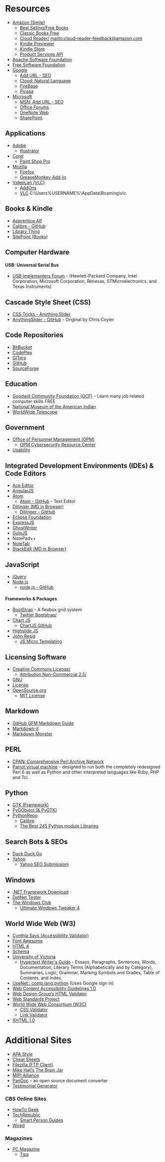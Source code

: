 # Resources

- [Amazon (Smile)](https://smile.amazon.com/)  
  - [Best Selling/Free Books](https://www.amazon.com/gp/bestsellers/digital-text/154606011/)  
  - [Classic Books Free](https://www.amazon.com/s/?node=2245146011)  
  - [Cloud Reader/](https://read.amazon.com/) <mailto:cloud-reader-feedback@amazon.com>  
  - [Kindle Previewer](https://www.amazon.com/Kindle-Previewer/b?node=21381691011)  
  - [Kindle Store](https://www.amazon.com/Kindle-eBooks/)  
  - [Product Services API ](https://affiliate-program.amazon.com/gp/advertising/api/detail/main.html)  
- [Apache Software Foundation](http://www.apache.org/)  
- [Free Software Foundation](http://www.fsf.org/)  
- [Google](http://www.google.com/)   
  - [Add URL - SEO](http://www.google.com/addurl/)   
  - [Cloud: Natural Language](https://cloud.google.com/natural-language/)  
  - [FireBase](https://firebase.google.com/)  
  - [Picasa](http://www.google.com/picasa/)  
- [Microsoft](http://www.microsoft.com/)   
  - [MSN: Add URL - SEO](http://search.msn.com/docs/submit.aspx)   
  - [Office Forums](https://www.office-forums.com/)  
  - [OneNote Web](https://www.onenote.com/)   
  - [SharePoint](http://www.microsoft.com/online/sharepoint-online.mspx).  

## Applications  
- [Adobe ](http://www.adobe.com/)  
  - [Illustrator](http://www.adobe.com/products/illustrator/whatisillustrator/AdobeIllustrator) 
- [Corel](http://www.corel.com/)  
  - [Paint Shop Pro](http://www.corel.com/paintshoppro/) 
- [Mozilla](http://www.mozilla.com/)   
  - [Firefox ](http://www.mozilla.com/firefox/)   
  - [GreaseMonkey Add-In ](https://addons.mozilla.org/en-US/firefox/addon/greasemonkey/)
- [VideoLan (VLC)](http://www.videolan.org/)  
  - [AddOns](http://addons.videolan.org/)   
  - [VLC](http://www.videolan.org/vlc/)  C:\Users\%USERNAME%\AppData\Roaming\vlc  

## Books & Kindle
- [Apprentice Alf ](http://apprenticealf.wordpress.com/) 
- [Calibre - GitHub](https://github.com/kovidgoyal/calibre.git)
- [Library Thing ](https://www.librarything.com/)  
- [SitePoint (Books)](http://www.sitepoint.com/)

## Computer Hardware  
  
#### USB: Universal Serial Bus  
- [USB Implementers Forum](http://www.usb.org)  - (Hewlett-Packard Company, Intel Corporation, Microsoft Corporation, Renesas, STMicroelectronics, and Texas Instruments)

## Cascade Style Sheet (CSS)
-  [CSS Tricks - Anything Slider](http://css-tricks.com)   
  - [AnythingSlider - GitHub](https://github.com/CSS-Tricks/AnythingSlider) - Original by Chris Coyier
  
## Code Repositories  
- [BitBucket](https://bitbucket.org/)   
- [CodePlex](https://www.CodePlex.com)   
- [GITers](https://giters.com/)
- [GitHub](https://github.com/) 
- [SourceForge](http://www.sourceforge.net/)

## Education
- [Goodwill Community Foundation (GCF)](http://www.gcflearnfree.org/) -  Learn many job related computer skills FREE
- [National Museum of the American Indian](https://americanindian.si.edu)  
- [WorldWide Telescope](http://worldwidetelescope.org)

## Government
- [Office of Personnel Management (OPM)](https://www.opm.gov/)
  - [OPM Cybersecurity Resource Center](https://www.opm.gov/cybersecurity/)
- [Usability](http://www.usability.gov)
  
## Integrated Development Environments (IDEs) &amp; Code Editors  
- [Ace Editor](http://ace.ajax.org) 
- [AngularJS](http://angularjs.org)
- [Atom](https://atom.io/) 
  - [Atom - GitHub](https://github.com/atom) - Text Editor  
- [Dillinger (MD in Browser)](https://dillinger.io/)  
  - [Dillinger - GitHub](https://github.com/joemccann/dillinger)  
- [Eclipse Foundation](http://www.eclipse.org/)  
- [ExpressJS](http://expressjs.com) 
- [GhostWriter](https://wereturtle.github.io/ghostwriter/) 
- [GulpJS](http://gulpjs.com) 
- NotePad++     
- [NoteTab  ](http://www.notetab.com)   
- [StackEdit (MD in Browser)](https://stackedit.io/app) 

## JavaScript
- [jQuery](http://jquery.com)
- [Node.js ](https://nodejs.org/) 
  - [node.js - GitHub](http://nodejs.org)  

#### Frameworks & Packages
- [BootStrap](http://www.getbootstrap.com)  - A flexbox grid system
  - [Twitter Bootstrap/](http://twitter.github.com/bootstrap/)
- [Chart JS](http://chartjs.org/) 
  - [ChartJS GitHub](https://github.com/nnnick/Chart.js/)
- [Highslide JS ](http://highslide.com/) 
- [John Resig](http://ejohn.org/)   
  - [JS Micro Templating](http://ejohn.org/blog/javascript-micro-templating/)   

## Licensing Software  
- [Creative Commons License/](http://creativecommons.org/) 
  - [Attribution Non-Commercial 2.5/](http://creativecommons.org/licenses/by-nc/2.5/) 
-  [GNU](http://www.gnu.org/)   
  - [License ](http://www.gnu.org/licenses/gpl.html)  
- [OpenSource.org](http://www.opensource.org/)   
  - [MIT  License](http://www.opensource.org/licenses/mit-license.php)  

## Markdown
- [GitHub GFM Markdown Guide](https://github.github.com/gfm/)
- [Markdown-it](https://github.com/markdown-it/markdown-it)
- [Markdown Monster](https://markdownmonster.west-wind.com/) 

## PERL
- [CPAN: Comprehensive Perl Archive Network](http://www.perl.org/) 
- [Parrot virtual machine](http://www.parrotcode.org/)  - designed to run both the completely redesigned Perl 6 as well as Python and other interpreted languages like Ruby, PHP and Tcl.

## Python
- [GTK (Framework)](https://www.gtk.org/)
- [PyGObject (& PyGTK)](https://pygobject.readthedocs.io/en/latest/)
- [PythonRepo](https://pythonrepo.com/)
  - [Calibre](https://pythonrepo.com/repo/kovidgoyal-calibre-python-organization)
  - [The Best 245 Python module Libraries](https://pythonrepo.com/tag/module) 

## Search Bots &amp; SEOs 
- [Duck Duck Go](https://duckduckgo.com)
- [Yahoo](http://search.yahoo.com/)
  - [Yahoo SEO Submissionl](http://search.yahoo.com/info/submit.html)

## Windows
- [.NET Framework Download](https://www.microsoft.com/net/download/framework)
- [DotNet Tester](https://smallestdotnet.com/)
- [The Windows Club](https://www.thewindowsclub.com/)
  - [Ultimate Windows Tweaker 4](https://www.thewindowsclub.com/ultimate-windows-tweaker-4-windows-10)

## World Wide Web (W3)
- [Cynthia Says (Accessibility Validator)](http://www.contentquality.com/) 
- [Font Awesome](https://www.fontawesome.com/) 
- [HTML 4](http://www.w3.org/TR/html4)
- [Schema](http://schema.org/) 
- [University of Victoria](http://web.uvic.ca/) 
  - [Hypertext Writer's Guide](http://web.uvic.ca/wguide/Pages/StartHere.html) - Essays, Paragraphs, Sentences, Words, Documentation, Literary Terms (Alphabetically and by Category), Summaries, Logic, Grammar, Marking Symbols and Grades, Table of Contents, and Index.
- [UseNet:: comp.lang.python](http://groups.google.com/groups?q=comp.lang.python) (Uses Google sign in)
- [Web Content Accessibility Guidelines 1.0](http://www.w3.org/TR/WCAG10/)
- [Web Design Group’s HTML Validator ](http://www.htmlhelp.com/tools/validator/)
- [Web Standards Project](http://webstandards.org) 
- [World Wide Web Consortium (W3C)](https://www.w3.org/)   
  - [CSS Validator](http://jigsaw.w3.org/css-validator/)  
  - [Link Validator ](http://validator.w3.org/checklink/)   
- [XHTML 1.0](http://www.w3.org/TR/xhtml1/)

# Additional Sites
- [APA Style](http://www.apstylebook.com)
- [Cheat Sheets](http://www.cheat-sheets.org/)
- [Filezilla (FTP Client)](http://filezilla.sourceforge.net/)   
- [Mike Hall’s The Brain Jar](http://www.brainjar.com/)
- [MIPI Alliance](http://www.mipi.org)  
- [PanDoc](https://pandoc.org/) – an open source document converter 
- [Testimonial Generator](http://testimonial-generator.com)

### CBS Online Sites
- [HowTo Geek](http://www.howtogeek.com)
- [TechRepublic](http://www.techrepublic.com/)
  - [Smart Person Guides](http://www.techrepublic.com/topic/smart-persons-guides/)
- [Wired](http://www.wired.com/)

### Magazines
- [PC Magazine](http://www.pcmag.com/)  
  - [Tips](http://www.pcmag.com/tips/) 



